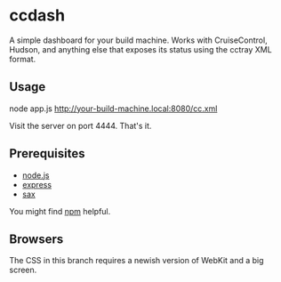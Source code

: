 ccdash
======

A simple dashboard for your build machine. Works with CruiseControl, Hudson,
and anything else that exposes its status using the cctray XML format.

Usage
-----

node app.js http://your-build-machine.local:8080/cc.xml

Visit the server on port 4444. That's it.

Prerequisites
-------------

* [node.js](http://nodejs.org/)
* [express](http://expressjs.com/)
* [sax](http://github.com/isaacs/sax-js)

You might find [npm](http://npmjs.org/) helpful.

Browsers
--------

The CSS in this branch requires a newish version of WebKit and a big screen.
